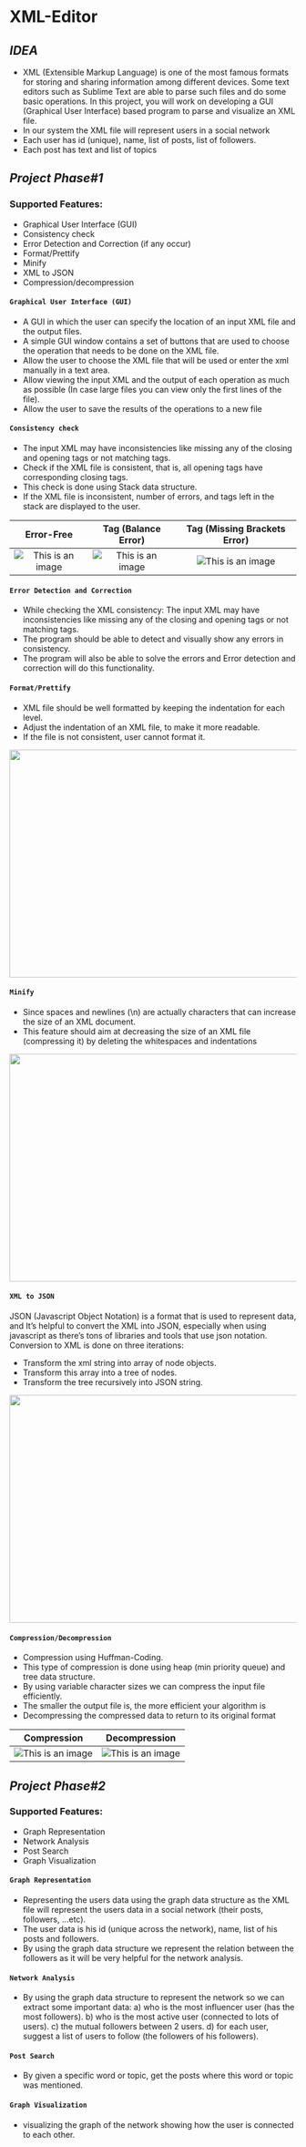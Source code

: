 # XML-Editor

## ***IDEA***
* XML (Extensible Markup Language) is one of the most famous formats for storing and sharing information among different devices. 
Some text editors such as Sublime Text are able to parse such files and do some basic operations. In this project, you will work on developing a GUI (Graphical User Interface) based program to parse and visualize an XML file. 
* In our system the XML file will represent users in a social network
* Each user has id (unique), name, list of posts, list of followers.
* Each post has text and list of topics

## ***Project Phase#1***  

### Supported Features:
- Graphical User Interface (GUI)
- Consistency check
- Error Detection and Correction (if any occur)
- Format/Prettify
- Minify
- XML to JSON
- Compression/decompression

#### `Graphical User Interface (GUI)`
- A GUI in which the user can specify the location of an input XML file and the output files.
- A simple GUI window contains a set of buttons that are used to choose the operation that needs to be done on the XML file.
- Allow the user to choose the XML file that will be used or enter the xml manually in a text area.
- Allow viewing the input XML and the output of each operation as much as possible (In case large files you can view only the first lines of the file).
- Allow the user to save the results of the operations to a new file

#### `Consistency check`
- The input XML may have inconsistencies like missing any of the closing and opening tags or not matching tags.
- Check if the XML file is consistent, that is, all opening tags have corresponding closing tags.
- This check is done using Stack data structure.
- If the XML file is inconsistent, number of errors, and tags left in the stack are displayed to the user.

| Error-Free      | Tag (Balance Error) | Tag (Missing Brackets Error)|
| :---:                         |     :---:  |          :---:         |
|   ![This is an image](Project%20SnapShots/Check_ErrorFree.jpg) |  ![This is an image](Project%20SnapShots/Check_BalanceError.jpg)  | ![This is an image](Project%20SnapShots/Check_MissingBracketsError.jpg) | 


#### `Error Detection and Correction`
- While checking the XML consistency: The input XML may have inconsistencies like missing any
  of the closing and opening tags or not matching tags.
- The program should be able to detect and visually show any errors in consistency.
- The program will also be able to solve the errors and Error detection and correction will do this functionality.


#### `Format/Prettify`
- XML file should be well formatted by keeping the indentation for each level.
- Adjust the indentation of an XML file, to make it more readable.
- If the file is not consistent, user cannot format it.

<p align="center">
    <img src="Project%20SnapShots/XML_Format.jpg" width="650" height="400" />
</p>

#### `Minify`
- Since spaces and newlines (\n) are actually characters that can increase the size of an XML document. 
- This feature should aim at decreasing the size of an XML file (compressing it) by deleting the whitespaces and indentations

<p align="center">
    <img src="Project%20SnapShots/XML_Minify.jpg" width="650" height="400" />
</p>

#### `XML to JSON`
JSON (Javascript Object Notation) is a format that is used to represent data, and It’s helpful to convert the XML into JSON, especially when using 
javascript as there’s tons of libraries and tools that use json notation.
Conversion to XML is done on three iterations:
- Transform the xml string into array of node objects.
- Transform this array into a tree of nodes.
- Transform the tree recursively into JSON string.

<p align="center">
    <img src="Project%20SnapShots/XML_TO_JSON.jpg" width="650" height="400" />
</p>

#### `Compression/Decompression`
- Compression using Huffman-Coding.
- This type of compression is done using heap (min priority queue) and tree data structure.
- By using variable character sizes we can compress the input file efficiently.
- The smaller the output file is, the more efficient your algorithm is
- Decompressing the compressed data to return to its original format

| Compression      | Decompression |
| :---:                         |     :---:  |
|   ![This is an image](Project%20SnapShots/XML_Compression.jpg) |  ![This is an image](Project%20SnapShots/XML_Decompression.jpg)  | 

## ***Project Phase#2***

### Supported Features:
- Graph Representation
- Network Analysis
- Post Search
- Graph Visualization

#### `Graph Representation`
- Representing the users data using the graph data structure as the XML file will represent the
  users data in a social network (their posts, followers, ...etc).
- The user data is his id (unique across the network), name, list of his posts and followers.
- By using the graph data structure we represent the relation between the followers
  as it will be very helpful for the network analysis.
  
  
#### `Network Analysis`
- By using the graph data structure to represent the network so we can
  extract some important data:
  a) who is the most influencer user (has the most followers).
  b) who is the most active user (connected to lots of users).
  c) the mutual followers between 2 users.
  d) for each user, suggest a list of users to follow (the followers of his followers).
  
  
  
  
  
#### `Post Search`
- By given a specific word or topic, get the posts where this word or topic was
  mentioned.
  
  
  
  
  
#### `Graph Visualization`
- visualizing the graph of the network showing how the user is connected to each other.


